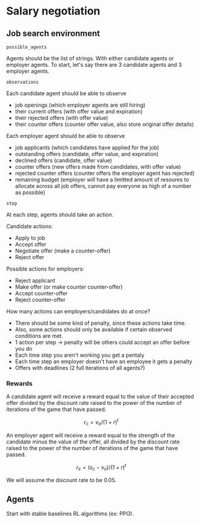 # Salary negotiation

## Job search environment

`possible_agents`

Agents should be the list of strings. With either candidate agents or employer agents. To start, let's say there are 3 candidate agents and 3 employer agents.

`observations`

Each candidate agent should be able to observe

- job openings (which employer agents are still hiring)
- their current offers (with offer value and expiration)
- their rejected offers (with offer value)
- their counter offers (counter offer value, also store original offer details)

Each employer agent should be able to observe

- job applicants (which candidates have applied for the job)
- outstanding offers (candidate, offer value, and expiration)
- declined offers (candidate, offer value)
- counter offers (new offers made from candidates, with offer value)
- rejected counter offers (counter offers the employer agent has rejected)
- remaining budget (employer will have a limitted amount of resoures to allocate across all job offers, cannot pay everyone as high of a number as possible)

`step`

At each step, agents should take an action.

Candidate actions:

- Apply to job
- Accept offer
- Negotiate offer (make a counter-offer)
- Reject offer

Possible actions for employers:

- Reject applicant
- Make offer (or make counter counter-offer)
- Accept counter-offer
- Reject counter-offer

How many actions can employers/candidates do at once?

- There should be some kind of penalty, since these actions take time.
- Also, some actions should only be available if certain observed conditions are met.
- 1 action per step -> penalty will be others could accept an offer before you do
- Each time step you aren't working you get a pentaly
- Each time step an employer doesn't have an employee it gets a penalty
- Offers with deadlines (2 full iterations of all agents?)

### Rewards

A candidate agent will receive a reward equal to the value of their accepted offer divided by the discount rate raised to the power of the number of iterations of the game that have passed.

$$r_{c} = v_{o} / (1 + r)^{t}$$

An employer agent will receive a reward equal to the strength of the candidate minus the value of the offer, all divided by the discount rate raised to the power of the number of iterations of the game that have passed.

$$r_{e} = (s_{c} - v_{o})/(1 + r)^{t}$$

We will assume the discount rate to be 0.05.

## Agents

Start with stable baselines RL algorithms (ex: PPO).
